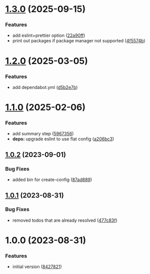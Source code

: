# [1.3.0](https://github.com/boehringer-ingelheim/create-config/compare/v1.2.0...v1.3.0) (2025-09-15)


### Features

* add eslint+prettier option ([22a90ff](https://github.com/boehringer-ingelheim/create-config/commit/22a90ff31ad85daecd5871eb3abb7fd46c978cd6))
* print out packages if package manager not supported ([4f5574b](https://github.com/boehringer-ingelheim/create-config/commit/4f5574b5dfa713b35c21ac0d4a0991324b90c018))

# [1.2.0](https://github.com/boehringer-ingelheim/create-config/compare/v1.1.0...v1.2.0) (2025-03-05)


### Features

* add dependabot.yml ([d5b2e7b](https://github.com/boehringer-ingelheim/create-config/commit/d5b2e7b2a0bf212d38b6642add38db6a8a19c778))

# [1.1.0](https://github.com/boehringer-ingelheim/create-config/compare/v1.0.2...v1.1.0) (2025-02-06)


### Features

* add summary step ([5967356](https://github.com/boehringer-ingelheim/create-config/commit/59673560bb9b96804f468a2428087e0478d4df84))
* **deps:** upgrade eslint to use flat config ([a206bc3](https://github.com/boehringer-ingelheim/create-config/commit/a206bc364d7a20d254e05231f6931ca1ca305fd7))

## [1.0.2](https://github.com/boehringer-ingelheim/create-config/compare/v1.0.1...v1.0.2) (2023-09-01)


### Bug Fixes

* added bin for create-config ([87ad889](https://github.com/boehringer-ingelheim/create-config/commit/87ad88907a510ffabfcd7154a447c98977c08b07))

## [1.0.1](https://github.com/boehringer-ingelheim/create-config/compare/v1.0.0...v1.0.1) (2023-08-31)


### Bug Fixes

* removed todos that are already resolved ([477c83f](https://github.com/boehringer-ingelheim/create-config/commit/477c83fce7f30641223aadea0d78a4071a609149))

# 1.0.0 (2023-08-31)


### Features

* initial version ([8427821](https://github.com/boehringer-ingelheim/create-config/commit/84278211dac7a6264f6ca928ba4e9eedf9ce58f5))
